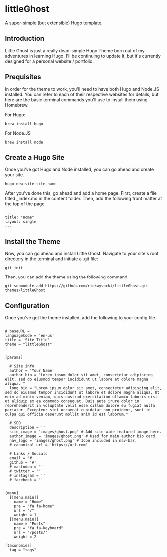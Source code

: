 # littleGhost
A super-simple (but extensible) Hugo template.

## Introduction

Little Ghost is just a really dead-simple Hugo Theme born out of my adventures in learning Hugo. I'll be continuing to update it, but it's currently designed for a personal website / portfolio.

## Prequisites

In order for the theme to work, you'll need to have both Hugo and Node.JS installed. You can refer to each of their respective websites for details, but here are the basic terminal commands you'll use to install them using Homebrew. 

For Hugo:
```
brew install hugo
```

For Node.JS
```
brew install node
```

## Create a Hugo Site

Once you've got Hugo and Node installed, you can go ahead and create your site.

``` 
hugo new site site_name
```

After you've done this, go ahead and add a home page. First, create a file titled _index.md in the content folder. Then, add the following front matter at the top of the page.

```
---
title: "Home"
layout: single
---
```

## Install the Theme

Now, you can go ahead and install Little Ghost. Navigate to your site's root directory in the terminal and initiate a .git file:

``` 
git init

```

Then, you can add the theme using the following command:

```
git submodule add https://github.com/rickwysocki/littleGhost.git themes/littleGhost
```

## Configuration

Once you've got the theme installed, add the following to your config file.

```

# baseURL =
languageCode = 'en-us'
title = 'Site Title'
theme = "littleGhost"


[params]

  # Site info
  author = 'Your Name'
  author_bio = "Lorem ipsum dolor sit amet, consectetur adipiscing elit, sed do eiusmod tempor incididunt ut labore et dolore magna aliqua. "
  long_bio = "Lorem ipsum dolor sit amet, consectetur adipiscing elit, sed do eiusmod tempor incididunt ut labore et dolore magna aliqua. Ut enim ad minim veniam, quis nostrud exercitation ullamco laboris nisi ut aliquip ex ea commodo consequat. Duis aute irure dolor in reprehenderit in voluptate velit esse cillum dolore eu fugiat nulla pariatur. Excepteur sint occaecat cupidatat non proident, sunt in culpa qui officia deserunt mollit anim id est laborum."

  # SEO
  description = ''
  site_image = 'images/ghost.png' # Add site-wide featured image here.
  author_image = 'images/ghost.png' # Used for main author bio card.
  nav_logo = 'images/ghost.png' # Icon included in nav-bar.
  # canonical_url = 'https://url.com'

  # Links / Socials
  email = '#'
  github = '#'
  # mastodon = ''
  # twitter = '' 
  # instagram = ''
  # facebook = ''


[menu]
  [[menu.main]]
    name = "Home"
    pre = "fa fa-home"
    url = "/"
    weight = 1
  [[menu.main]]
    name = "Posts"
    pre = "fa fa-keyboard"
    url = "/posts/"
    weight = 2

[taxonomies]
  tag = "tags"


```
